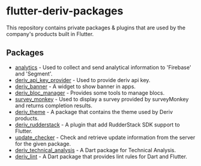 # flutter-deriv-packages

This repository contains private packages & plugins that are used by the company's products built in Flutter.

## Packages

- [analytics](./packages/analytics) - Used to collect and send analytical information to 'Firebase' and 'Segment'.
- [deriv_api_key_provider](./packages/deriv_api_key_provider) - Used to provide deriv api key.
- [deriv_banner](./packages/deriv_banner) - A widget to show banner in apps.
- [deriv_bloc_manager](./packages/deriv_bloc_manager) - Provides some tools to manage blocs.
- [survey_monkey](./packages/survey_monkey) - Used to display a survey provided by surveyMonkey and returns completion results.
- [deriv_theme](./packages/deriv_theme) - A package that contains the theme used by Deriv products.
- [deriv_rudderstack](./packages/deriv_rudderstack) - A plugin that add RudderStack SDK support to Flutter.
- [update_checker](./packages/update_checker) - Check and retrieve update information from the server for the given package.
- [deriv_technical_analysis](./packages/deriv_technical_analysis) - A Dart package for Technical Analysis.
- [deriv_lint](./packages/deriv_lint) - A Dart package that provides lint rules for Dart and Flutter.
